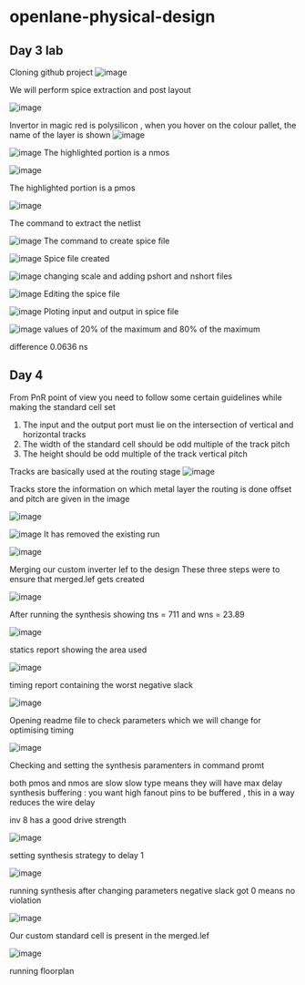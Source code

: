 # openlane-physical-design

## Day 3 lab

Cloning github project
![image](https://user-images.githubusercontent.com/71206467/183241804-624b4299-879f-408b-b751-c098200a4c5d.png)

We will perform spice extraction and post layout

![image](https://user-images.githubusercontent.com/71206467/183242463-1662e1fe-38f4-4d84-9e82-b70ff34bd9b3.png)

Invertor in magic
red is polysilicon , when you hover on the colour pallet, the name of the layer is shown
![image](https://user-images.githubusercontent.com/71206467/183249401-3e38ffee-6bcf-4501-97de-a84d9a8aebb2.png)

![image](https://user-images.githubusercontent.com/71206467/183251300-fb521adc-9b0f-4247-8cfc-c0ef8d88f965.png)
The highlighted portion is a nmos

![image](https://user-images.githubusercontent.com/71206467/183251338-39d52bb5-2f98-4b5a-aa9c-7d8794e485bf.png)

The highlighted portion is a pmos

![image](https://user-images.githubusercontent.com/71206467/183259713-52fe96d0-a0b3-43af-b113-8856f75aaa9d.png)

The command to extract the netlist

![image](https://user-images.githubusercontent.com/71206467/183259878-4a74ff6c-8012-4ceb-92d1-7072fc35e89b.png)
The command to create spice file


![image](https://user-images.githubusercontent.com/71206467/183259922-605ae2d6-6eea-44ad-9aed-6d2a0cef36a1.png)
Spice file created

![image](https://user-images.githubusercontent.com/71206467/183261496-414df4ef-767a-49bf-b9f9-76dd9b1e0c02.png)
changing scale and adding pshort and nshort files


![image](https://user-images.githubusercontent.com/71206467/183284514-e39607e1-6898-40be-80d1-3b293a617807.png)
Editing the spice file

![image](https://user-images.githubusercontent.com/71206467/183284669-454a2ae5-b81a-4761-a940-77017c313ac0.png)
Ploting input and output in spice file

![image](https://user-images.githubusercontent.com/71206467/183285079-77b843f5-d740-492a-a2c8-b1439440da27.png)
values of 20% of the maximum and 80% of the maximum

difference 0.0636 ns

## Day 4

From PnR point of view you need to follow some certain guidelines while making the standard cell set
1) The input and the output port must lie on the intersection of vertical and horizontal tracks
2) The width of the standard cell should be odd multiple of the track pitch
3) The height should be odd multiple of the track vertical pitch

Tracks are basically used at the routing stage
![image](https://user-images.githubusercontent.com/71206467/183287038-7c543e77-6de4-42c5-be32-c42a14eb5a94.png)


Tracks store the information on which metal layer the routing is done
offset and pitch are given in the image

![image](https://user-images.githubusercontent.com/71206467/183304442-65055060-7b8c-4814-81fc-f228120e5bf6.png)

![image](https://user-images.githubusercontent.com/71206467/183304541-93950908-6a8c-43bf-baae-43bc5228768c.png)
It has removed the existing run

![image](https://user-images.githubusercontent.com/71206467/183305693-ec0232c3-f61f-41fd-a1b5-789720bce3ef.png)

Merging our custom inverter lef to the design
These three steps were to ensure that merged.lef gets created

![image](https://user-images.githubusercontent.com/71206467/183305813-d76527e4-9bb9-4d43-9b0b-c9a08407ce61.png)

After running the synthesis showing tns = 711 and wns = 23.89

![image](https://user-images.githubusercontent.com/71206467/183305893-7b90b086-9727-4c3e-b591-1a26f5a4c484.png)

statics report showing the area used

![image](https://user-images.githubusercontent.com/71206467/183305980-65bd9052-2932-44de-8496-7a2275b89def.png)

timing report containing the worst negative slack

![image](https://user-images.githubusercontent.com/71206467/183306071-311a3629-b316-46b5-9c64-e0b8a90ff03a.png)
 
 Opening readme file to check parameters which we will change for optimising timing 
 
 ![image](https://user-images.githubusercontent.com/71206467/183306589-4920dee3-e985-40b0-a645-643e45ce5f1d.png)

Checking and setting the synthesis paramenters in command promt

both pmos and nmos are slow slow type means they will have max delay
synthesis buffering : you want high fanout pins to be buffered , this in a way reduces the wire delay 

inv 8 has a good drive strength

![image](https://user-images.githubusercontent.com/71206467/183359589-216bbbc3-cff7-40ab-9018-4345c69aee22.png)

setting synthesis strategy to delay 1

![image](https://user-images.githubusercontent.com/71206467/183361144-098bdb0e-a864-4450-ba84-d96a963c05c8.png)

running synthesis after changing parameters
negative slack got 0 means no violation

![image](https://user-images.githubusercontent.com/71206467/183362911-c7126699-8e6d-4795-8540-ba0e01b0e006.png)

Our custom standard cell is present in the merged.lef

![image](https://user-images.githubusercontent.com/71206467/183363202-097936c6-7f0d-4abf-88c0-0675f0b2cb0a.png)

running floorplan




